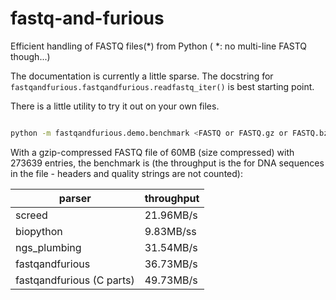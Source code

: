 # fastq-and-furious

Efficient handling of FASTQ files(*) from Python ( *: no multi-line FASTQ though...)

The documentation is currently a little sparse. The docstring
for `fastqandfurious.fastqandfurious.readfastq_iter()` is best starting point.

There is a little utility to try it out on your own files.

```bash

python -m fastqandfurious.demo.benchmark <FASTQ or FASTQ.gz or FASTQ.bz2 file>

```

With a gzip-compressed FASTQ file of 60MB (size compressed) with 273639 entries,
the benchmark is
(the throughput is the for DNA sequences in the file - headers and quality strings
are not counted):


| parser | throughput |
|---|---|
| screed | 21.96MB/s |
| biopython | 9.83MB/ss |
| ngs_plumbing | 31.54MB/s |
| fastqandfurious | 36.73MB/s |
| fastqandfurious (C parts) | 49.73MB/s |
